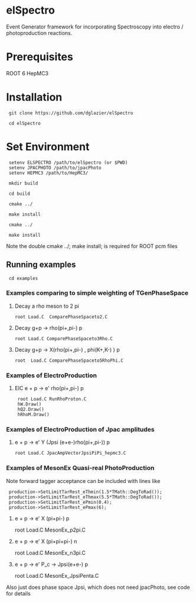 # elSpectro 

Event Generator framework for incorporating Spectroscopy into electro / photoproduction reactions.

# Prerequisites

ROOT 6
HepMC3

# Installation

     git clone https://github.com/dglazier/elSpectro

     cd elSpectro

 # Set Environment

     setenv ELSPECTRO /path/to/elSpectro (or $PWD)
     setenv JPACPHOTO /path/to/jpacPhoto
     setenv HEPMC3 /path/to/HepMC3/

     mkdir build

     cd build

     cmake ../

     make install

     cmake ../

     make install

Note the double cmake ../; make install; is required for ROOT pcm files 

## Running examples

     cd examples

### Examples comparing to simple weighting of TGenPhaseSpace

1) Decay a rho meson to 2 pi

       root Load.C  ComparePhaseSpaceto2.C

2) Decay g+p -> rho(pi+,pi-) p

       root Load.C ComparePhaseSpaceto3Rho.C

3) Decay g+p -> X(rho(pi+,pi-) , phi(K+,K-) ) p

       root  Load.C ComparePhaseSpaceto5RhoPhi.C

### Examples of ElectroProduction

1) EIC e + p -> e' rho(pi+,pi-) p

        root Load.C RunRhoProton.C
        hW.Draw()
        hQ2.Draw()
        hRhoM.Draw()

### Examples of ElectroProduction of Jpac amplitudes

1) e + p -> e' Y (Jpsi (e+e-)rho(pi+,pi-)) p

       root Load.C JpacAmpVectorJpsiPiPi_hepmc3.C

### Examples of MesonEx Quasi-real PhotoProduction

Note forward tagger acceptance can be included with lines like

     production->SetLimitTarRest_eThmin(1.5*TMath::DegToRad());
     production->SetLimitTarRest_eThmax(5.5*TMath::DegToRad());
     production->SetLimitTarRest_ePmin(0.4);
     production->SetLimitTarRest_ePmax(6);


1) e + p -> e' X (pi+pi-) p

      root Load.C MesonEx_p2pi.C

2) e + p -> e' X (pi+pi+pi-) n

      root Load.C MesonEx_n3pi.C
 
3)  e + p -> e' P_c -> Jpsi(e+e-) p

      root Load.C MesonEx_JpsiPenta.C

Also just does phase space Jpsi, which does not need jpacPhoto, see code for details